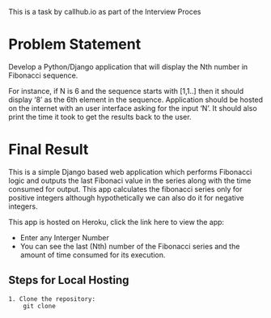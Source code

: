 This is a task by callhub.io as part of the Interview Proces

# Problem Statement

Develop a Python/Django application that will display the Nth number in Fibonacci sequence. 

For instance, if N is 6 and the sequence starts with [1,1..] then it should display ‘8’ as the 6th element in the sequence. Application should be hosted on the internet with an user interface asking for the input ‘N’. It should also print the time it took to get the results back to the user.

# Final Result
This is a simple Django based web application which performs Fibonacci logic and outputs the last Fibonaci value in the series along with the time consumed for output. This app calculates the fibonacci series only for positive integers although hypothetically we can also do it for negative integers.

This app is hosted on Heroku, click the link here to view the app: 

* Enter any Interger Number
* You can see the last (Nth) number of the Fibonacci series and the amount of time consumed for its execution.

## Steps for Local Hosting
    1. Clone the repository:
        git clone 